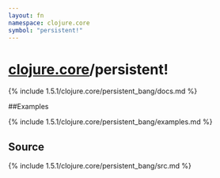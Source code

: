 ```yaml
---
layout: fn
namespace: clojure.core
symbol: "persistent!"
---
```


# [clojure.core](../)/persistent!

{% include 1.5.1/clojure.core/persistent_bang/docs.md %}

##Examples

{% include 1.5.1/clojure.core/persistent_bang/examples.md %}
## Source
{% include 1.5.1/clojure.core/persistent_bang/src.md %}

